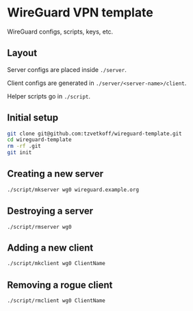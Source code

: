 # WireGuard VPN template

WireGuard configs, scripts, keys, etc.

## Layout

Server configs are placed inside `./server`.

Client configs are generated in `./server/<server-name>/client`.

Helper scripts go in `./script`.

## Initial setup

``` sh
git clone git@github.com:tzvetkoff/wireguard-template.git
cd wireguard-template
rm -rf .git
git init
```

## Creating a new server

``` sh
./script/mkserver wg0 wireguard.example.org
```

## Destroying a server

```
./script/rmserver wg0
```

## Adding a new client

``` sh
./script/mkclient wg0 ClientName
```

## Removing a rogue client

``` sh
./script/rmclient wg0 ClientName
```
